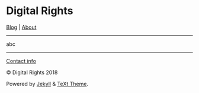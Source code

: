 # Digital Rights

[Blog](https://digital-rights.github.io/light/archive) | [About](https://digital-rights.github.io/light/about)


---

abc


---

[Contact info](https://digital-rights.github.io/light/contact)

© Digital Rights 2018

Powered by [Jekyll](https://jekyllrb.com) & [TeXt Theme](https://github.com/kitian616/jekyll-TeXt-theme).